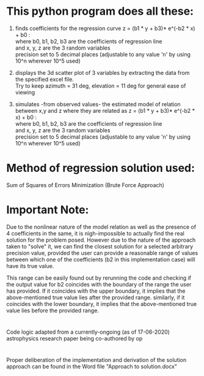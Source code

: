 # This python program does all these:
  
  1)  finds coefficients for the regression curve z = (b1 * y + b3)* e^(-b2 * x) + b0 :   
          where b0, b1, b2, b3 are the coefficients of regression line  
          and x, y, z are the 3 random variables  
      precision set to 5 decimal places (adjustable to any value 'n' by using 10^n wherever 10^5 used)

  2)  displays the 3d scatter plot of 3 variables by extracting the data from the specified excel file.  
      Try to keep azimuth = 31 deg, elevation = 11 deg for general ease of viewing
      
  3)  simulates -from observed values- the estimated model of relation between x,y and z where they are related as
      z = (b1 * y + b3)* e^(-b2 * x) + b0 :   
          where b0, b1, b2, b3 are the coefficients of regression line  
          and x, y, z are the 3 random variables  
      precision set to 5 decimal places (adjustable to any value 'n' by using 10^n wherever 10^5 used)

# Method of regression solution used: 
Sum of Squares of Errors Minimization (Brute Force Approach)

# Important Note:   
Due to the nonlinear nature of the model relation as well as the presence of 4 coefficients in the same, it is nigh-impossible to     actually find the real solution for the problem posed. However due to the nature of the approach taken to "solve" it, we can find the closest solution for a selected arbitrary precision value, provided the user can provide a reasonable range of values between which one of the coefficients (b2 in this implementation case) will have its true value.

This range can be easily found out by rerunning the code and checking if the output value for b2 coincides with the boundary of the range the user has provided. If it coincides with the upper boundary, it implies that the above-mentioned true value lies after the provided range. similarly, if it coincides with the lower boundary, it implies that the above-mentioned true value lies before the provided range.
#
Code logic adapted from a currently-ongoing (as of 17-06-2020) astrophysics research paper being co-authored by op
#
Proper deliberation of the implementation and derivation of the solution approach can be found in the Word file "Approach to solution.docx"
